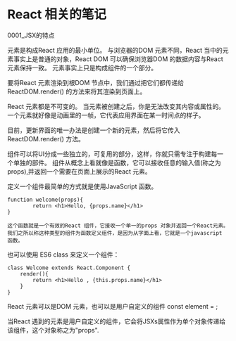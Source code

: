 # React 相关的笔记

0001_JSX的特点

元素是构成React 应用的最小单位。 
	与浏览器的DOM 元素不同，React 当中的元素事实上是普通的对象，React DOM 可以确保浏览器DOM 的数据内容与React 元素保持一致。 
元素事实上只是构成组件的一个部分。

要将React 元素渲染到根DOM 节点中，我们通过把它们都传递给 ReactDOM.render() 的方法来将其渲染到页面上。 

React 元素都是不可变的。 当元素被创建之后，你是无法改变其内容或属性的。 一个元素就好像是动画里的一帧，它代表应用界面在某一时间点的样子。 

目前，更新界面的唯一办法是创建一个新的元素，然后将它传入ReactDOM.render() 方法。 

组件可以将UI分成一些独立的，可复用的部分，这样，你就只需专注于构建每一个单独的部件。 
组件从概念上看就像是函数，它可以接收任意的输入值(称之为props),并返回一个需要在页面上展示的React 元素。 

定义一个组件最简单的方式就是使用JavaScript 函数。 
	
	function welcome(props){
			return <h1>Hello, {props.name}</h1>
	}

	这个函数就是一个有效的React 组件，它接收一个单一的props 对象并返回一个React元素。 我们之所以称这种类型的组件为函数定义组件，是因为从字面上看，它就是一个javascript 函数。 

也可以使用 ES6 class 来定义一个组件：
	
	class Welcome extends React.Component {
		render(){
			return <h1>Hello , {this.props.name}</h1>
		}
	}

React 元素可以是DOM 元素，也可以是用户自定义的组件
	const element = <Welcome name="Sara" />;

当React 遇到的元素是用户自定义的组件，它会将JSXs属性作为单个对象传递给该组件，这个对象称之为"props". 

